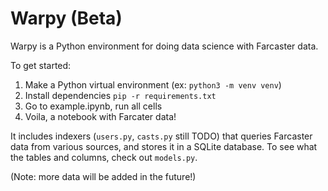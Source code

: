 # Warpy (Beta)

Warpy is a Python environment for doing data science with Farcaster data.

To get started:

1. Make a Python virtual environment (ex: `python3 -m venv venv`)
2. Install dependencies `pip -r requirements.txt`
3. Go to example.ipynb, run all cells
4. Voila, a notebook with Farcater data!

It includes indexers (`users.py`, `casts.py` still TODO) that queries Farcaster data from various sources, and stores it in a SQLite database. To see what the tables and columns, check out `models.py`.

(Note: more data will be added in the future!)